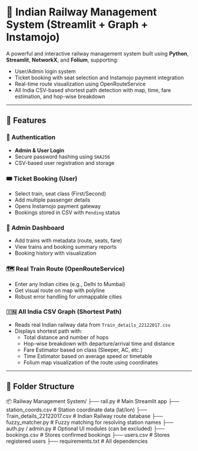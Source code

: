 # 🚆 Indian Railway Management System (Streamlit + Graph + Instamojo)

A powerful and interactive railway management system built using **Python**, **Streamlit**, **NetworkX**, and **Folium**, supporting:

- User/Admin login system
- Ticket booking with seat selection and Instamojo payment integration
- Real-time route visualization using OpenRouteService
- All India CSV-based shortest path detection with map, time, fare estimation, and hop-wise breakdown

---

## 🌟 Features

### 🔐 Authentication
- **Admin & User Login**
- Secure password hashing using `SHA256`
- CSV-based user registration and storage

### 🎟️ Ticket Booking (User)
- Select train, seat class (First/Second)
- Add multiple passenger details
- Opens Instamojo payment gateway
- Bookings stored in CSV with `Pending` status

### 🧮 Admin Dashboard
- Add trains with metadata (route, seats, fare)
- View trains and booking summary reports
- Booking history with visualization

### 🗺️ Real Train Route (OpenRouteService)
- Enter any Indian cities (e.g., Delhi to Mumbai)
- Get visual route on map with polyline
- Robust error handling for unmappable cities

### 🇮🇳 All India CSV Graph (Shortest Path)
- Reads real Indian railway data from `Train_details_22122017.csv`
- Displays shortest path with:
  - Total distance and number of hops
  - Hop-wise breakdown with departure/arrival time and distance
  - Fare Estimator based on class (Sleeper, AC, etc.)
  - Time Estimator based on average speed or timetable
  - Folium map visualization of the route using coordinates

---

## 📁 Folder Structure

📦 Railway Management System/
├── rail.py # Main Streamlit app
├── station_coords.csv # Station coordinate data (lat/lon)
├── Train_details_22122017.csv # Indian Railway route database
├── fuzzy_matcher.py # Fuzzy matching for resolving station names
├── auth.py / admin.py # Optional UI modules (can be excluded)
├── bookings.csv # Stores confirmed bookings
├── users.csv # Stores registered users
├── requirements.txt # All dependencies
